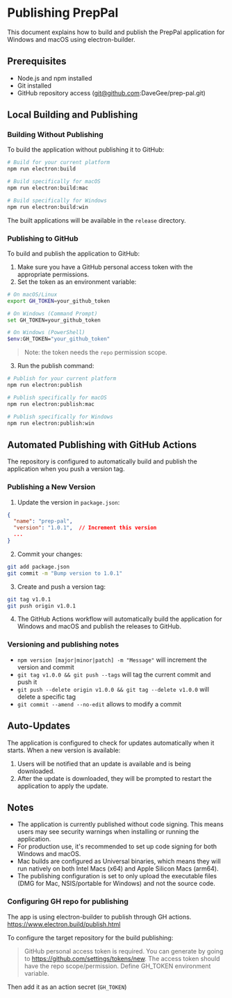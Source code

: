 # Publishing PrepPal

This document explains how to build and publish the PrepPal application for Windows and macOS using electron-builder.

## Prerequisites

- Node.js and npm installed
- Git installed
- GitHub repository access (git@github.com:DaveGee/prep-pal.git)

## Local Building and Publishing

### Building Without Publishing

To build the application without publishing it to GitHub:

```bash
# Build for your current platform
npm run electron:build

# Build specifically for macOS
npm run electron:build:mac

# Build specifically for Windows
npm run electron:build:win
```

The built applications will be available in the `release` directory.

### Publishing to GitHub

To build and publish the application to GitHub:

1. Make sure you have a GitHub personal access token with the appropriate permissions.
2. Set the token as an environment variable:

```bash
# On macOS/Linux
export GH_TOKEN=your_github_token

# On Windows (Command Prompt)
set GH_TOKEN=your_github_token

# On Windows (PowerShell)
$env:GH_TOKEN="your_github_token"
```

> Note: the token needs the `repo` permission scope.

3. Run the publish command:

```bash
# Publish for your current platform
npm run electron:publish

# Publish specifically for macOS
npm run electron:publish:mac

# Publish specifically for Windows
npm run electron:publish:win
```

## Automated Publishing with GitHub Actions

The repository is configured to automatically build and publish the application when you push a version tag.

### Publishing a New Version

1. Update the version in `package.json`:

```json
{
  "name": "prep-pal",
  "version": "1.0.1",  // Increment this version
  ...
}
```

2. Commit your changes:

```bash
git add package.json
git commit -m "Bump version to 1.0.1"
```

3. Create and push a version tag:

```bash
git tag v1.0.1
git push origin v1.0.1
```

4. The GitHub Actions workflow will automatically build the application for Windows and macOS and publish the releases to GitHub.

### Versioning and publishing notes

- `npm version [major|minor|patch] -m "Message"` will increment the version and commit
- `git tag v1.0.0 && git push --tags` will tag the current commit and push it
- `git push --delete origin v1.0.0 && git tag --delete v1.0.0` will delete a specific tag
- `git commit --amend --no-edit` allows to modify a commit

## Auto-Updates

The application is configured to check for updates automatically when it starts. When a new version is available:

1. Users will be notified that an update is available and is being downloaded.
2. After the update is downloaded, they will be prompted to restart the application to apply the update.

## Notes

- The application is currently published without code signing. This means users may see security warnings when installing or running the application.
- For production use, it's recommended to set up code signing for both Windows and macOS.
- Mac builds are configured as Universal binaries, which means they will run natively on both Intel Macs (x64) and Apple Silicon Macs (arm64).
- The publishing configuration is set to only upload the executable files (DMG for Mac, NSIS/portable for Windows) and not the source code.

### Configuring GH repo for publishing

The app is using electron-builder to publish through GH actions. https://www.electron.build/publish.html

To configure the target repository for the build publishing:

> GitHub personal access token is required. You can generate by going to https://github.com/settings/tokens/new. The access token should have the repo scope/permission. Define GH_TOKEN environment variable.

Then add it as an action secret (`GH_TOKEN`)
